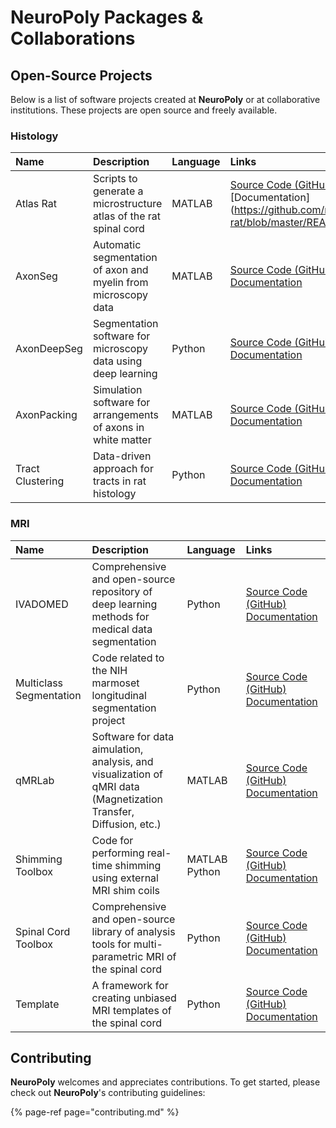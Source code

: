 # NeuroPoly Packages & Collaborations

## Open-Source Projects

Below is a list of software projects created at **NeuroPoly** or at collaborative institutions. These projects are open source and freely available.

### Histology

| Name | Description | Language | Links |
| :--- | :--- | :--- | :--- |
| Atlas Rat | Scripts to generate a microstructure atlas of the rat spinal cord | MATLAB | [Source Code \(GitHub\)](https://github.com/neuropoly/atlas-rat) [Documentation](https://github.com/neuropoly/atlas-rat/blob/master/README.md|Documentation) |
| AxonSeg | Automatic segmentation of axon and myelin from microscopy data | MATLAB | [Source Code \(GitHub\)](https://github.com/neuropoly/axonseg) [Documentation](https://github.com/neuropoly/axonseg/blob/master/README.md) |
| AxonDeepSeg | Segmentation software for microscopy data using deep learning | Python | [Source Code \(GitHub\)](https://github.com/neuropoly/axondeepseg) [Documentation](https://axondeepseg.readthedocs.io/en/latest/) |
| AxonPacking | Simulation software for arrangements of axons in white matter | MATLAB | [Source Code \(GitHub\)](%20https://github.com/neuropoly/axonpacking) [Documentation](https://github.com/neuropoly/axonpacking/blob/master/README.md) |
| Tract Clustering | Data-driven approach for tracts in rat histology | Python | [Source Code \(GitHub\) ](https://github.com/neuropoly/tract-clustering)[Documentation](https://github.com/neuropoly/tract-clustering/blob/master/README.md) |

### MRI

| Name | Description | Language | Links |
| :--- | :--- | :--- | :--- |
|  IVADOMED | Comprehensive and open-source repository of deep learning methods for medical data segmentation | Python | [Source Code \(GitHub\)](https://github.com/ivadomed/ivadomed) [Documentation](https://ivadomed.org/en/latest/) |
| Multiclass Segmentation | Code related to the NIH marmoset longitudinal segmentation project | Python | [Source Code \(GitHub\)](https://github.com/neuropoly/multiclass-segmentation) [Documentation](https://github.com/neuropoly/multiclass-segmentation/blob/master/README.md) |
| qMRLab | Software for data aimulation, analysis, and visualization of qMRI data \(Magnetization Transfer, Diffusion, etc.\) | MATLAB | [Source Code \(GitHub\)](https://github.com/qMRLab/qMRLab) [Documentation](https://qmrlab.readthedocs.io/en/master/) |
| Shimming Toolbox | Code for performing real-time shimming using external MRI shim coils | MATLAB Python | [Source Code \(GitHub\) ](https://github.com/shimming-toolbox)[Documentation](https://shimming-toolbox.org/en/latest/) |
| Spinal Cord Toolbox | Comprehensive and open-source library of analysis tools for multi-parametric MRI of the spinal cord | Python | [Source Code \(GitHub\)](https://github.com/neuropoly/spinalcordtoolbox) [Documentation](https://spinalcordtoolbox.com/en/latest/) |
| Template | A framework for creating unbiased MRI templates of the spinal cord | Python | [Source Code \(GitHub\)](https://github.com/neuropoly/template) [Documentation](https://github.com/neuropoly/template/blob/master/README.md) |

## Contributing

**NeuroPoly** welcomes and appreciates contributions. To get started, please check out **NeuroPoly**'s contributing guidelines:

{% page-ref page="contributing.md" %}



